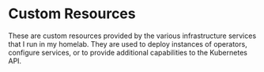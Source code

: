 # Custom Resources

These are custom resources provided by the various infrastructure services that I run in my homelab. They are used to deploy instances of operators, configure services, or to provide additional capabilities to the Kubernetes API.
